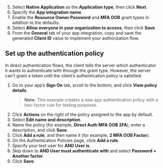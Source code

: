 5. Select **Native Application** as the **Application type**, then click **Next**.
1. Specify the **App integration name**.
1. Enable the **Resource Owner Password** and **MFA OOB** grant types in addition to the defaults.
1. Select **Allow everyone in your organization to access**, then click **Save**.
1. From the **General** tab of your app integration, copy and save the generated **Client ID** value to implement your authorization flow.

## Set up the authentication policy

In direct authentication flows, the client tells the server which authenticator it wants to authenticate with through the grant type. However, the server can't grant a token until the client’s authentication policy is satisfied.

1. Go to your app’s **Sign On** tab, scroll to the bottom, and click **View policy details**.
    > **Note:** This example creates a new app authentication policy with a two-factor rule for testing purposes.
1. Click **Actions** on the right of the policy assigned to the app by default.
1. Select **Edit name and description**.
1. Name the policy (for example, **Direct Auth MFA OOB 2FA**), enter a description, and click **Save**.
1. Click **Add a rule**, and then name it (for example, **2 MFA OOB Factor**).
1. On the Authentication Policies page, click **Add a rule**.
1. Specify your test user for **AND User is**.
1. Skip down to **AND User must authenticate with** and select **Password + Another factor**.
1. Click **Save**.
